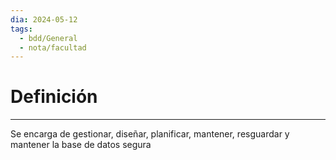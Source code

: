 ```yaml
---
dia: 2024-05-12
tags:
  - bdd/General
  - nota/facultad
---
```

# Definición
---
Se encarga de gestionar, diseñar, planificar, mantener, resguardar y mantener la base de datos segura